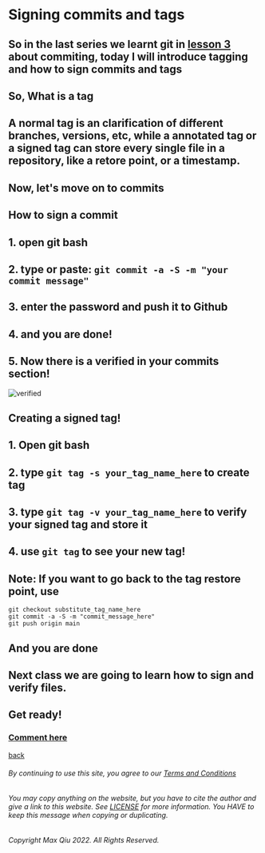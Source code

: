 # Signing commits and tags
## So in the last series we learnt git in [lesson 3](https://qqiumax.github.io/blog/controlling-using-git/) about commiting, today I will introduce tagging and how to sign commits and tags
## So, **What is a tag**
## A normal tag is an clarification of different branches, versions, etc, while a annotated tag or a signed tag can store every single file in a repository, like a retore point, or a timestamp.
## Now, let's move on to commits
## **How to sign a commit**
## 1. open git bash
## 2. type or paste: <code>git commit -a -S -m "your commit message"</code>
## 3. enter the password and push it to Github
## 4. and you are done!
## 5. Now there is a verified in your commits section!
![verified](https://qqiumax.github.io/blog/signing-commits-and-tags/verified.png)

## **Creating a signed tag!**
## 1. Open git bash
## 2. type <code>git tag -s your_tag_name_here</code> to create tag
## 3. type <code>git tag -v your_tag_name_here</code> to verify your signed tag and store it
## 4. use <code>git tag</code> to see your new tag!
## Note: If you want to go back to the tag restore point, use 

    git checkout substitute_tag_name_here
    git commit -a -S -m "commit_message_here"
    git push origin main

## And you are done
## Next class we are going to learn how to sign and verify files.
## Get ready!

### **[Comment here](https://qqiumax.github.io/comment/)**
[back](https://qqiumax.github.io/blog/)

###### By continuing to use this site, you agree to our [Terms and Conditions](https://qqiumax.github.io/terms/)

###### You may copy anything on the website, but you have to cite the author and give a link to this website. See [LICENSE](https://qqiumax.github.io/LICENSE) for more information. You HAVE to keep this message when copying or duplicating.

###### Copyright Max Qiu 2022. All Rights Reserved.